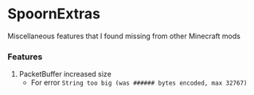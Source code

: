 # SpoornExtras
Miscellaneous features that I found missing from other Minecraft mods


### Features
1. PacketBuffer increased size
    - For error `String too big (was ###### bytes encoded, max 32767)`
